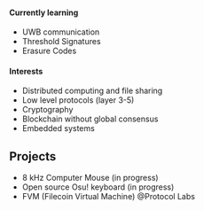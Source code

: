 #### Currently learning
- UWB communication
- Threshold Signatures
- Erasure Codes

#### Interests
- Distributed computing and file sharing
- Low level protocols (layer 3-5)
- Cryptography
- Blockchain without global consensus
- Embedded systems

## Projects
- 8 kHz Computer Mouse (in progress)
- Open source Osu! keyboard (in progress)
- FVM (Filecoin Virtual Machine) @Protocol Labs
<!--
**mriise/mriise** is a ✨ _special_ ✨ repository because its `README.md` (this file) appears on your GitHub profile.

Here are some ideas to get you started:

- 🔭 I’m currently working on ...
- 🌱 I’m currently learning ...
- 👯 I’m looking to collaborate on ...
- 🤔 I’m looking for help with ...
- 💬 Ask me about ...
- 📫 How to reach me: ...
- 😄 Pronouns: ...
- ⚡ Fun fact: ...
-->
